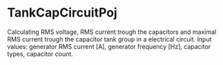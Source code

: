 # TankCapCircuitPoj
Calculating RMS voltage, RMS current trough the capacitors and maximal RMS current trough the capacitor tank group in a electrical circuit. Input values: generator RMS current [A], generator frequency [Hz], capacitor types, capacitor count.
